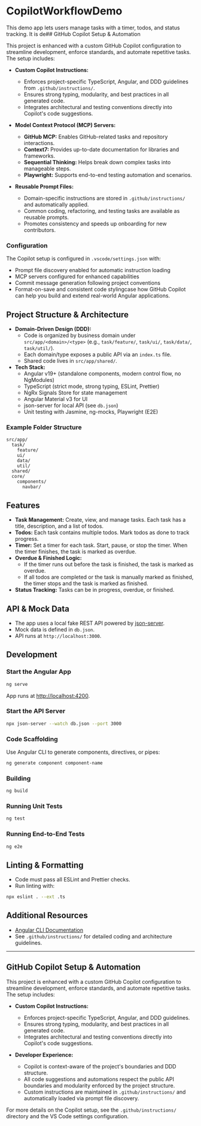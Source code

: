 # CopilotWorkflowDemo

This demo app lets users manage tasks with a timer, todos, and status tracking. It is de## GitHub Copilot Setup & Automation

This project is enhanced with a custom GitHub Copilot configuration to streamline development, enforce standards, and automate repetitive tasks. The setup includes:

- **Custom Copilot Instructions:**
  - Enforces project-specific TypeScript, Angular, and DDD guidelines from `.github/instructions/`.
  - Ensures strong typing, modularity, and best practices in all generated code.
  - Integrates architectural and testing conventions directly into Copilot's code suggestions.

- **Model Context Protocol (MCP) Servers:**
  - **GitHub MCP:** Enables GitHub-related tasks and repository interactions.
  - **Context7:** Provides up-to-date documentation for libraries and frameworks.
  - **Sequential Thinking:** Helps break down complex tasks into manageable steps.
  - **Playwright:** Supports end-to-end testing automation and scenarios.

- **Reusable Prompt Files:**
  - Domain-specific instructions are stored in `.github/instructions/` and automatically applied.
  - Common coding, refactoring, and testing tasks are available as reusable prompts.
  - Promotes consistency and speeds up onboarding for new contributors.

### Configuration

The Copilot setup is configured in `.vscode/settings.json` with:

- Prompt file discovery enabled for automatic instruction loading
- MCP servers configured for enhanced capabilities
- Commit message generation following project conventions
- Format-on-save and consistent code stylingcase how GitHub Copilot can help you build and extend real-world Angular applications.

## Project Structure & Architecture

- **Domain-Driven Design (DDD):**
  - Code is organized by business domain under `src/app/<domain>/<type>` (e.g., `task/feature/`, `task/ui/`, `task/data/`, `task/util/`).
  - Each domain/type exposes a public API via an `index.ts` file.
  - Shared code lives in `src/app/shared/`.
- **Tech Stack:**
  - Angular v19+ (standalone components, modern control flow, no NgModules)
  - TypeScript (strict mode, strong typing, ESLint, Prettier)
  - NgRx Signals Store for state management
  - Angular Material v3 for UI
  - json-server for local API (see `db.json`)
  - Unit testing with Jasmine, ng-mocks, Playwright (E2E)

### Example Folder Structure

```text
src/app/
  task/
    feature/
    ui/
    data/
    util/
  shared/
  core/
    components/
      navbar/
```

## Features

- **Task Management:** Create, view, and manage tasks. Each task has a title, description, and a list of todos.
- **Todos:** Each task contains multiple todos. Mark todos as done to track progress.
- **Timer:** Set a timer for each task. Start, pause, or stop the timer. When the timer finishes, the task is marked as overdue.
- **Overdue & Finished Logic:**
  - If the timer runs out before the task is finished, the task is marked as overdue.
  - If all todos are completed or the task is manually marked as finished, the timer stops and the task is marked as finished.
- **Status Tracking:** Tasks can be in progress, overdue, or finished.

## API & Mock Data

- The app uses a local fake REST API powered by [json-server](https://github.com/typicode/json-server#readme).
- Mock data is defined in `db.json`.
- API runs at `http://localhost:3000`.

## Development

### Start the Angular App

```bash
ng serve
```

App runs at [http://localhost:4200](http://localhost:4200).

### Start the API Server

```bash
npx json-server --watch db.json --port 3000
```

### Code Scaffolding

Use Angular CLI to generate components, directives, or pipes:

```bash
ng generate component component-name
```

### Building

```bash
ng build
```

### Running Unit Tests

```bash
ng test
```

### Running End-to-End Tests

```bash
ng e2e
```

## Linting & Formatting

- Code must pass all ESLint and Prettier checks.
- Run linting with:

```bash
npx eslint . --ext .ts
```

## Additional Resources

- [Angular CLI Documentation](https://angular.dev/tools/cli)
- See `.github/instructions/` for detailed coding and architecture guidelines.

---

## GitHub Copilot Setup & Automation

This project is enhanced with a custom GitHub Copilot configuration to streamline development, enforce standards, and automate repetitive tasks. The setup includes:

- **Custom Copilot Instructions:**
  - Enforces project-specific TypeScript, Angular, and DDD guidelines.
  - Ensures strong typing, modularity, and best practices in all generated code.
  - Integrates architectural and testing conventions directly into Copilot's code suggestions.

- **Developer Experience:**
  - Copilot is context-aware of the project's boundaries and DDD structure.
  - All code suggestions and automations respect the public API boundaries and modularity enforced by the project structure.
  - Custom instructions are maintained in `.github/instructions/` and automatically loaded via prompt file discovery.

For more details on the Copilot setup, see the `.github/instructions/` directory and the VS Code settings configuration.
